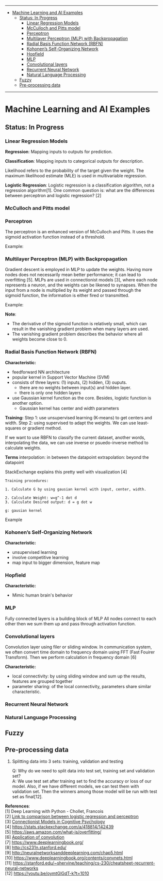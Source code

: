 
---
- [Machine Learning and AI Examples](#machine-learning-and-ai-examples)
	- [Status: In Progress](#status-in-progress)
		- [Linear Regression Models](#linear-regression-models)
		- [McCulloch and Pitts model](#mcculloch-and-pitts-model)
		- [Perceptron](#perceptron)
		- [Multilayer Perceptron (MLP) with Backpropagation](#multilayer-perceptron-mlp-with-backpropagation)
		- [Radial Basis Function Network (RBFN)](#radial-basis-function-network-rbfn)
		- [Kohonen’s Self-Organizing Network](#kohonens-self-organizing-network)
		- [Hopfield](#hopfield)
		- [MLP](#mlp)
		- [Convolutional layers](#convolutional-layers)
		- [Recurrent Neural Network](#recurrent-neural-network)
		- [Natural Language Processing](#natural-language-processing)
	- [Fuzzy](#fuzzy)
	- [Pre-processing data](#pre-processing-data)
		
---
# Machine Learning and AI Examples

## Status: In Progress

### Linear Regression Models

**Regression**: Mapping inputs to outputs for prediction.  

**Classification**: Mapping inputs to categorical outputs for description.  

Likelihood refers to the probability of the target given the weight. The maximum likelihood estimate (MLE) is used in multivariable regression.

**Logistic Regression**: Logistic regression is a classification algorithm, not a regression algorithm[1]. One common question is: what are the differences between perceptron and logistic regression? [2]



### McCulloch and Pitts model



### Perceptron

The perceptron is an enhanced version of McCulloch and Pitts. It uses the sigmoid activation function instead of a threshold.

Example:

### Multilayer Perceptron (MLP) with Backpropagation

Gradient descent is employed in MLP to update the weights. Having more nodes does not necessarily mean better performance; it can lead to overfitting [5]. MLPs are used in connectionist models [3], where each node represents a neuron, and the weights can be likened to synapses. When the input from a node is multiplied by its weight and passed through the sigmoid function, the information is either fired or transmitted.

Example:

**Note**:
- The derivative of the sigmoid function is relatively small, which can result in the vanishing gradient problem when many layers are used.
- The vanishing gradient problem describes the behavior where all weights become close to 0.


### Radial Basis Function Network (RBFN)
**Characteristic:**
- feedforward NN architecture
- popular kernel in Support Vector Machine (SVM)
- consists of three layers: (1) inputs, (2) hidden, (3) ouputs. 
	- there are no weights between input(s) and hidden layer.
	- there is only one hidden layers
- use Gaussian kernel function as the core. Besides, logistic function is another option.
	- Gaussian kernel has center and width parameters

**Training:**
Step 1: use unsupervised learning (K-means) to get centers and width. 
Step 2: using supervised to adapt the weights. We can use least-squares or gradient method. 

If we want to use RBFN to classify the current dataset, another words, interpolating the data, we can use inverse or psuedo-inverse method to calculate weights.

**Terms**
interpolation: in between the datapoint
extrapolation: beyond the datapoint

StackExchange explains this pretty well with visualization [4]

```
Training procedures:

1. Calculate G by using gausian kernel with input, center, width.

2. Calculate Weight: w=g^-1 dot d
3. Calculate Desired output: d = g dot w

g: gausian kernel

```

Example


### Kohonen’s Self-Organizing Network
**Characteristic:**
- unsupervised learning
- involve competitive learning
- map input to bigger dimension, feature map

### Hopfield 
**Characteristic:**
- Mimic human brain's behavior

### MLP 
Fully connected layers is a building block of MLP
All nodes connect to each other then we sum them up and pass through activation function.

### Convolutional layers
Convolution layer using filer or sliding window. 
In communication system, we often convert time domain to frequency domain using FFT (Fast Fouirer Transform).
Then we perform calculation in frequency domain [6]  

**Characteristic:**
- local connectivity: by using sliding window and sum up the results, features are grouped together
- parameter sharing: of the local connectivity, parameters share similar characteristic.

### Recurrent Neural Network

### Natural Language Processing

## Fuzzy

## Pre-processing data
1. Splitting data into 3 sets: training, validation and testing

	Q: Why do we need to split data into test set, training set and validation set?  
	A: We use test set after training set to find the accuracy or loss of our model. Also, if we have different models, we can test them with validation set. Then the winners among those model will be run with test set as final[12].



**References**:  
[1] Deep Learning with Python - Chollet, Francois  
[2] [Link to comparison between logistic regression and perceptron](https://stats.stackexchange.com/questions/162257/whats-the-difference-between-logistic-regression-and-perceptron)  
[3] [Connectionist Models in Cognitive Psychology](https://stanford.edu/~jlmcc/papers/McCCleeremans09CnxMdlsOCC.pdf)  
[4] https://stats.stackexchange.com/a/418814/142439  
[5] https://aws.amazon.com/what-is/overfitting/  
[6] [Application of convolution](https://dspillustrations.com/pages/posts/misc/the-convolution-theorem-and-application-examples.html)  
[7] https://www.deeplearningbook.org/  
[8] http://cs231n.stanford.edu/  
[9] http://neuralnetworksanddeeplearning.com/chap5.html  
[10] https://www.deeplearningbook.org/contents/convnets.html  
[11] https://stanford.edu/~shervine/teaching/cs-230/cheatsheet-recurrent-neural-networks  
[12] https://youtu.be/oymtGlGdT-k?t=1010  

